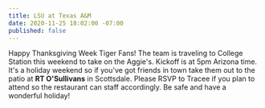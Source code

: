 ```yaml
---
title: LSU at Texas A&M
date: 2020-11-25 18:02:00 -07:00
published: false
---
```


Happy Thanksgiving Week Tiger Fans! The team is traveling to College Station this weekend to take on the Aggie's. Kickoff is at 5pm Arizona time. It's a holiday weekend so if you've got friends in town take them out to the patio at **RT O'Sullivans** in Scottsdale. Please RSVP to Tracee if you plan to attend so the restaurant can staff accordingly. Be safe and have a wonderful holiday!